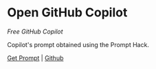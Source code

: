 # Open GitHub Copilot

*Free GitHub Copilot*

Copilot's prompt obtained using the Prompt Hack.

[Get Prompt](prompt.md) | [Github](https://github.com/JankieQwQ/OpenGitHubCopilot/)
